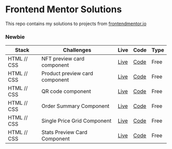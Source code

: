 # Frontend Mentor Solutions
This repo contains my solutions to projects from [frontendmentor.io ](https://www.frontendmentor.io/)

### Newbie

| Stack | Challenges | Live | Code | Type | 
| --- | -- |  -- | --  |  -- |
| HTML // CSS      | NFT preview card component | [Live](https://sad-clarke-0a0984.netlify.app/) | [Code](https://github.com/DavidPelo/frontend-mentor/tree/main/nft-preview-card) |Free
| HTML // CSS      | Product preview card component | [Live](https://zesty-klepon-7f075b.netlify.app/) | [Code](https://github.com/DavidPelo/frontend-mentor/tree/main/product-preview-card-component-main) |Free
| HTML // CSS      | QR code component | [Live](https://superlative-blini-d10bb1.netlify.app/) | [Code](https://github.com/DavidPelo/frontend-mentor/tree/main/qr-code-component-main) |Free
| HTML // CSS      | Order Summary Component | [Live](https://incomparable-strudel-dbb665.netlify.app/) | [Code](https://github.com/DavidPelo/frontend-mentor/tree/main/order-summary-component-main) |Free
| HTML // CSS      | Single Price Grid Component | [Live](https://extraordinary-pika-c342fd.netlify.app/) | [Code](https://github.com/DavidPelo/frontend-mentor/tree/main/single-price-grid-component-master) |Free
| HTML // CSS      | Stats Preview Card Component | [Live](https://dancing-salmiakki-2d3938.netlify.app/) | [Code](https://github.com/DavidPelo/frontend-mentor/tree/main/stats-preview-card-component-main) |Free

